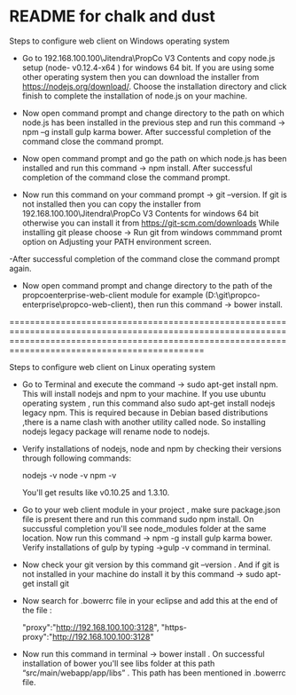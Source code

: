 README for chalk and dust
==========================

Steps to configure web client on Windows operating system

- Go to 192.168.100.100\Jitendra\PropCo V3 Contents and copy node.js setup (node- v0.12.4-x64 ) for windows 64 bit. If you are using some other operating system then you can download the installer from         	https://nodejs.org/download/. Choose the installation directory and click finish to complete the installation of node.js on your machine.

- Now open command prompt and change directory to the path on which node.js has been installed in the previous step and run this command -> npm –g  install gulp karma bower. After successful completion of   	the command close the command prompt.

- Now open command prompt and go the path on which node.js has been installed and run this command -> npm  install. After successful completion of the command close the command prompt.

- Now run this command on your command prompt -> git –version. If git is not installed then you can copy the installer from 192.168.100.100\Jitendra\PropCo V3 Contents for windows 64 bit otherwise you can   	install it from https://git-scm.com/downloads
	While installing git please choose -> Run git from windows commmand promt option  on Adjusting your PATH environment screen.                                                     

 -After successful completion of the command close the command prompt again.

- Now open command prompt and change directory to the path of the propcoenterprise-web-client module for example (D:\git\propco-enterprise\propco-web-client), then run this command ->  bower install.

========================================================================================================================================================================================================

Steps to configure web client on Linux operating system

- Go to Terminal and execute the command -> sudo apt-get install npm. 
	This will install nodejs and npm to your machine. If you use ubuntu operating system , run this command also sudo apt-get install nodejs legacy npm. This is required because in Debian based 	distributions ,there is a name clash with another utility called node. So installing nodejs legacy package will rename node to nodejs.


- Verify installations of nodejs, node and npm by checking their versions through following commands:

   nodejs -v
   node -v
   npm -v

   You'll get results like v0.10.25 and 1.3.10.

- Go to your web client module in your project , make sure package.json file is present there and run this command sudo npm install. On succussful completion you'll see node_modules folder at the same 	location. Now run this command -> npm -g install gulp karma bower. Verify installations of gulp by typing ->gulp -v command in terminal.

- Now check your git version by this command git –version . And if git is not installed in your machine do install it by this command -> sudo apt-get install git

- Now search for .bowerrc file in your eclipse and add this at the end of the file :

   "proxy":"http://192.168.100.100:3128",
   "https-proxy":"http://192.168.100.100:3128"

- Now run this command in terminal → bower install . On successful installation of bower you'll see libs folder at this path “src/main/webapp/app/libs” . This path has been mentioned in .bowerrc file.



